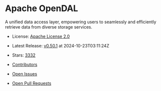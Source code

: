 # Apache OpenDAL

A unified data access layer, empowering users to seamlessly and efficiently retrieve data from diverse storage services.


- License: [Apache License 2.0](https://spdx.org/licenses/Apache-2.0.html)
- Latest Release: [v0.50.1](https://github.com/apache/opendal/releases/tag/v0.50.1) at 2024-10-23T03:11:24Z
- Stars: [3332](https://github.com/apache/opendal/stargazers)


- [Contributors](https://github.com/apache/opendal/graphs/contributors)
- [Open Issues](https://github.com/apache/opendal/issues?q=sort%3Aupdated-desc+is%3Aissue+is%3Aopen)
- [Open Pull Requests](https://github.com/apache/opendal/pulls?q=sort%3Aupdated-desc+is%3Apr+is%3Aopen)
